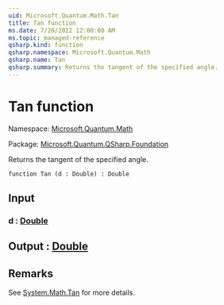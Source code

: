 ```yaml
---
uid: Microsoft.Quantum.Math.Tan
title: Tan function
ms.date: 7/20/2022 12:00:00 AM
ms.topic: managed-reference
qsharp.kind: function
qsharp.namespace: Microsoft.Quantum.Math
qsharp.name: Tan
qsharp.summary: Returns the tangent of the specified angle.
---
```


# Tan function

Namespace: [Microsoft.Quantum.Math](xref:Microsoft.Quantum.Math)

Package: [Microsoft.Quantum.QSharp.Foundation](https://nuget.org/packages/Microsoft.Quantum.QSharp.Foundation)


Returns the tangent of the specified angle.

```qsharp
function Tan (d : Double) : Double
```


## Input

### d : [Double](xref:microsoft.quantum.qsharp.valueliterals#double-literals)





## Output : [Double](xref:microsoft.quantum.qsharp.valueliterals#double-literals)



## Remarks

See [System.Math.Tan](https://docs.microsoft.com/dotnet/api/system.math.tan) for more details.